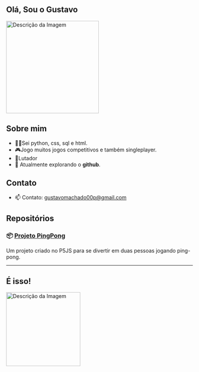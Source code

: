 ## Olá, Sou o Gustavo 


<img src="https://i.pinimg.com/originals/ee/23/2a/ee232a3a21397046f30556834d141749.jpg" alt="Descrição da Imagem" width="250" />


## Sobre mim
- 👨‍💻Sei python, css, sql e html. <br/>
- 🎮Jogo muitos jogos competitivos e também singleplayer. <br/>
- 🥊Lutador
- 🌱 Atualmente explorando o **github**. <br/>

## Contato

- 📫 Contato: [gustavomachado00p@gmail.com](https://mail.google.com/mail/u/0/#inbox?compose=GTvVlcSGLddDjBXmBLXJTkhqwGXHHQfRkrTSNnZQnbnWJTWHdrGSzfscgrswxhBqNSDnqwrBDvxGc)

## Repositórios

### 📦 [Projeto PingPong](https://guhxx44.github.io/PingPong/)


Um projeto criado no P5JS para se divertir em duas pessoas jogando ping-pong.


---

## É isso!
 <img src="https://i.pinimg.com/564x/bd/9b/0d/bd9b0da0bec4d5ce0f39dcb2413e0174.jpg" alt="Descrição da Imagem" width="200" />
